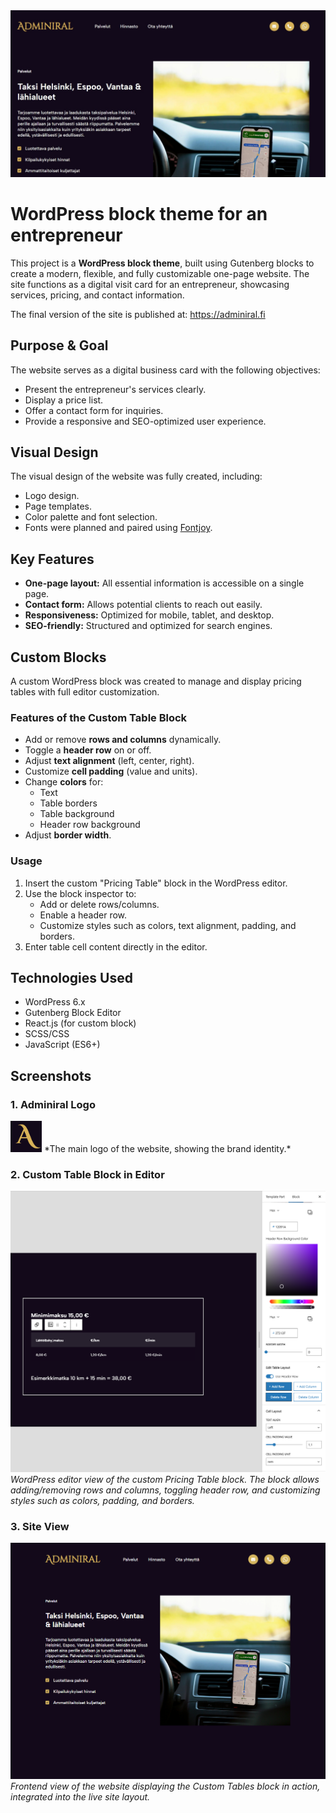 <img src="adminiral-website-view.jpg"/>

# WordPress block theme for an entrepreneur

This project is a **WordPress block theme**, built using Gutenberg blocks to create a modern, flexible, and fully customizable one-page website. The site functions as a digital visit card for an entrepreneur, showcasing services, pricing, and contact information.

The final version of the site is published at: <a href="https://adminiral.fi" target="_blank">https://adminiral.fi</a>

## Purpose & Goal
The website serves as a digital business card with the following objectives:
- Present the entrepreneur's services clearly.
- Display a price list.
- Offer a contact form for inquiries.
- Provide a responsive and SEO-optimized user experience.

## Visual Design
The visual design of the website was fully created, including:
- Logo design.
- Page templates.
- Color palette and font selection.
- Fonts were planned and paired using [Fontjoy](https://fontjoy.com/).

## Key Features
- **One-page layout:** All essential information is accessible on a single page.  
- **Contact form:** Allows potential clients to reach out easily.  
- **Responsiveness:** Optimized for mobile, tablet, and desktop.  
- **SEO-friendly:** Structured and optimized for search engines.  

## Custom Blocks
A custom WordPress block was created to manage and display pricing tables with full editor customization.  

### Features of the Custom Table Block
- Add or remove **rows and columns** dynamically.  
- Toggle a **header row** on or off.  
- Adjust **text alignment** (left, center, right).  
- Customize **cell padding** (value and units).  
- Change **colors** for:
  - Text
  - Table borders
  - Table background
  - Header row background
- Adjust **border width**.  

### Usage
1. Insert the custom "Pricing Table" block in the WordPress editor.
2. Use the block inspector to:
   - Add or delete rows/columns.
   - Enable a header row.
   - Customize styles such as colors, text alignment, padding, and borders.
3. Enter table cell content directly in the editor.

## Technologies Used
- WordPress 6.x
- Gutenberg Block Editor
- React.js (for custom block)
- SCSS/CSS
- JavaScript (ES6+)

## Screenshots

### 1. Adminiral Logo
<img src="adminiral-logo.png" alt="Adminiral Logo" width="50" height="50"/>
*The main logo of the website, showing the brand identity.*

### 2. Custom Table Block in Editor
![Custom Tables Block Editor](custom-tables-block-editor.png)
*WordPress editor view of the custom Pricing Table block. The block allows adding/removing rows and columns, toggling header row, and customizing styles such as colors, padding, and borders.*

### 3. Site View
![Website Frontend View](themes/adminiral-block-theme/screenshot.png)
*Frontend view of the website displaying the Custom Tables block in action, integrated into the live site layout.*

